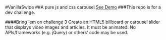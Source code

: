 #VanillaSwipe
##A pure js and css carousel [See Demo](http://maneeshchiba.github.io/vanillaSwipe/)
###This repo is for a dev challenge.

####Bring 'em on challenge 3
Create an HTML5 billboard or carousel slider that displays video images and
articles. It must be animated.
No APIs/frameworks (e.g. jQuery) or others’ code may be used.
